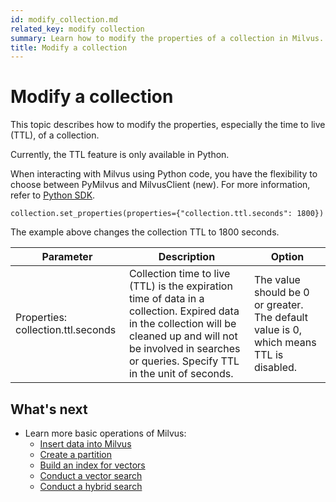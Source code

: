 ```yaml
---
id: modify_collection.md
related_key: modify collection
summary: Learn how to modify the properties of a collection in Milvus.
title: Modify a collection
---
```


# Modify a collection

This topic describes how to modify the properties, especially the time to live (TTL), of a collection.

Currently, the TTL feature is only available in Python.

<div class="alert note">

When interacting with Milvus using Python code, you have the flexibility to choose between PyMilvus and MilvusClient (new). For more information, refer to <a href="https://milvus.io/api-reference/pymilvus/v2.3.x/About.md">Python SDK</a>.

</div>

```
collection.set_properties(properties={"collection.ttl.seconds": 1800})
```

The example above changes the collection TTL to 1800 seconds.

|  Parameter                         |   Description                                                |   Option                            |
| ---------------------------------- | ------------------------------------------------------------ | ----------------------------------- |
| Properties: collection.ttl.seconds | Collection time to live (TTL) is the expiration time of data in a collection. Expired data in the collection will be cleaned up and will not be involved in searches or queries. Specify TTL in the unit of seconds. | The value should be 0 or greater. The default value is 0, which means TTL is disabled. |


## What's next

- Learn more basic operations of Milvus:
  - [Insert data into Milvus](insert_data.md)
  - [Create a partition](create_partition.md)
  - [Build an index for vectors](build_index.md)
  - [Conduct a vector search](search.md)
  - [Conduct a hybrid search](hybridsearch.md)
